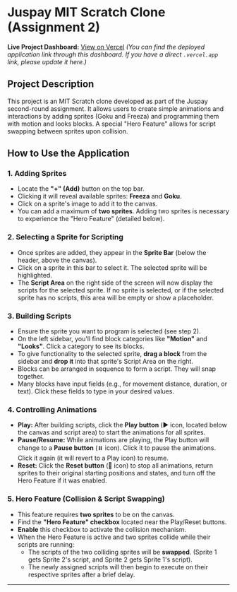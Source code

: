 # Juspay MIT Scratch Clone (Assignment 2)

**Live Project Dashboard:** [View on Vercel](https://vercel.com/dhruv-kumar-jaiswals-projects/juspay-mit-scratch-assignment)
*(You can find the deployed application link through this dashboard. If you have a direct `.vercel.app` link, please update it here.)*

## Project Description

This project is an MIT Scratch clone developed as part of the Juspay second-round assignment. It allows users to create simple animations and interactions by adding sprites (Goku and Freeza) and programming them with motion and looks blocks. A special "Hero Feature" allows for script swapping between sprites upon collision.

## How to Use the Application

### 1. Adding Sprites
*   Locate the **"+" (Add)** button on the top bar.
*   Clicking it will reveal available sprites: **Freeza** and **Goku**.
*   Click on a sprite's image to add it to the canvas.
*   You can add a maximum of **two sprites**. Adding two sprites is necessary to experience the "Hero Feature" (detailed below).

### 2. Selecting a Sprite for Scripting
*   Once sprites are added, they appear in the **Sprite Bar** (below the header, above the canvas).
*   Click on a sprite in this bar to select it. The selected sprite will be highlighted.
*   The **Script Area** on the right side of the screen will now display the scripts for the selected sprite. If no sprite is selected, or if the selected sprite has no scripts, this area will be empty or show a placeholder.

### 3. Building Scripts
*   Ensure the sprite you want to program is selected (see step 2).
*   On the left sidebar, you'll find block categories like **"Motion"** and **"Looks"**. Click a category to see its blocks.
*   To give functionality to the selected sprite, **drag a block** from the sidebar and **drop it** into that sprite's Script Area on the right.
*   Blocks can be arranged in sequence to form a script. They will snap together.
*   Many blocks have input fields (e.g., for movement distance, duration, or text). Click these fields to type in your desired values.

### 4. Controlling Animations
*   **Play:** After building scripts, click the **Play button** (▶️ icon, located below the canvas and script area) to start the animations for all sprites.
*   **Pause/Resume:** While animations are playing, the Play button will change to a **Pause button** (⏸️ icon). Click it to pause the animations. Click it again (it will revert to a Play icon) to resume.
*   **Reset:** Click the **Reset button** (🔄 icon) to stop all animations, return sprites to their original starting positions and states, and turn off the Hero Feature if it was enabled.

### 5. Hero Feature (Collision & Script Swapping)
*   This feature requires **two sprites** to be on the canvas.
*   Find the **"Hero Feature" checkbox** located near the Play/Reset buttons.
*   **Enable** this checkbox to activate the collision mechanism.
*   When the Hero Feature is active and two sprites collide while their scripts are running:
    *   The scripts of the two colliding sprites will be **swapped**. (Sprite 1 gets Sprite 2's script, and Sprite 2 gets Sprite 1's script).
    *   The newly assigned scripts will then begin to execute on their respective sprites after a brief delay.

---


